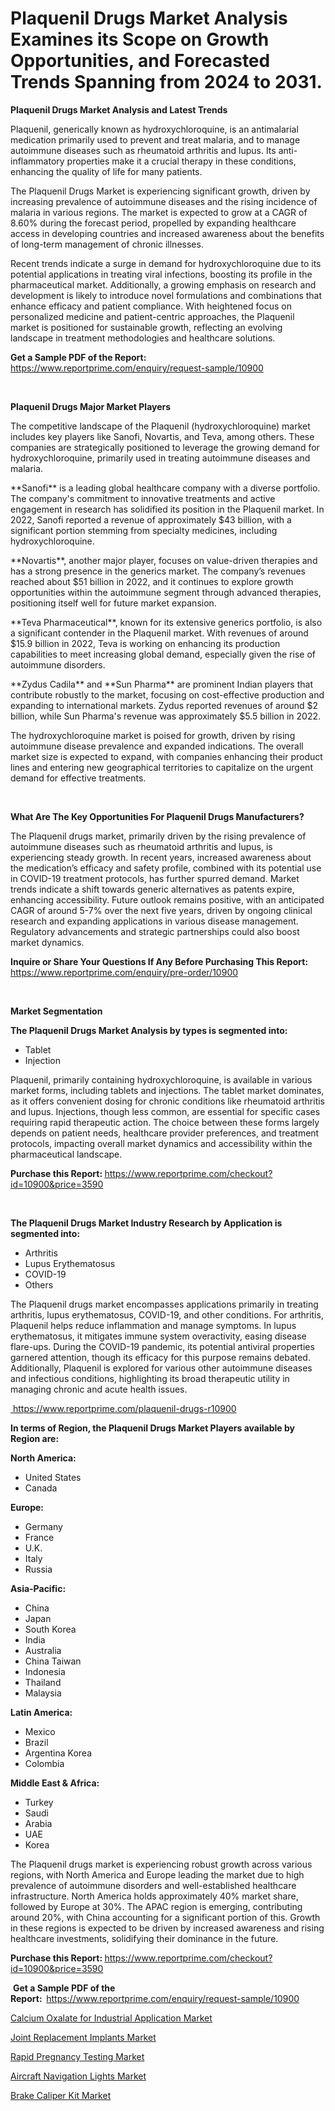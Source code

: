 <p><h1>Plaquenil Drugs Market Analysis Examines its Scope on Growth Opportunities, and Forecasted Trends Spanning from 2024 to 2031.</h1></p><p><strong>Plaquenil Drugs Market Analysis and Latest Trends</strong></p>
<p><p>Plaquenil, generically known as hydroxychloroquine, is an antimalarial medication primarily used to prevent and treat malaria, and to manage autoimmune diseases such as rheumatoid arthritis and lupus. Its anti-inflammatory properties make it a crucial therapy in these conditions, enhancing the quality of life for many patients.</p><p>The Plaquenil Drugs Market is experiencing significant growth, driven by increasing prevalence of autoimmune diseases and the rising incidence of malaria in various regions. The market is expected to grow at a CAGR of 8.60% during the forecast period, propelled by expanding healthcare access in developing countries and increased awareness about the benefits of long-term management of chronic illnesses. </p><p>Recent trends indicate a surge in demand for hydroxychloroquine due to its potential applications in treating viral infections, boosting its profile in the pharmaceutical market. Additionally, a growing emphasis on research and development is likely to introduce novel formulations and combinations that enhance efficacy and patient compliance. With heightened focus on personalized medicine and patient-centric approaches, the Plaquenil market is positioned for sustainable growth, reflecting an evolving landscape in treatment methodologies and healthcare solutions.</p></p>
<p><strong>Get a Sample PDF of the Report:&nbsp;</strong> <a href="https://www.reportprime.com/enquiry/request-sample/10900">https://www.reportprime.com/enquiry/request-sample/10900</a></p>
<p>&nbsp;</p>
<p><strong>Plaquenil Drugs Major Market Players</strong></p>
<p><p>The competitive landscape of the Plaquenil (hydroxychloroquine) market includes key players like Sanofi, Novartis, and Teva, among others. These companies are strategically positioned to leverage the growing demand for hydroxychloroquine, primarily used in treating autoimmune diseases and malaria.</p><p>**Sanofi** is a leading global healthcare company with a diverse portfolio. The company's commitment to innovative treatments and active engagement in research has solidified its position in the Plaquenil market. In 2022, Sanofi reported a revenue of approximately $43 billion, with a significant portion stemming from specialty medicines, including hydroxychloroquine.</p><p>**Novartis**, another major player, focuses on value-driven therapies and has a strong presence in the generics market. The company’s revenues reached about $51 billion in 2022, and it continues to explore growth opportunities within the autoimmune segment through advanced therapies, positioning itself well for future market expansion.</p><p>**Teva Pharmaceutical**, known for its extensive generics portfolio, is also a significant contender in the Plaquenil market. With revenues of around $15.9 billion in 2022, Teva is working on enhancing its production capabilities to meet increasing global demand, especially given the rise of autoimmune disorders.</p><p>**Zydus Cadila** and **Sun Pharma** are prominent Indian players that contribute robustly to the market, focusing on cost-effective production and expanding to international markets. Zydus reported revenues of around $2 billion, while Sun Pharma's revenue was approximately $5.5 billion in 2022.</p><p>The hydroxychloroquine market is poised for growth, driven by rising autoimmune disease prevalence and expanded indications. The overall market size is expected to expand, with companies enhancing their product lines and entering new geographical territories to capitalize on the urgent demand for effective treatments.</p></p>
<p>&nbsp;</p>
<p><strong>What Are The Key Opportunities For Plaquenil Drugs Manufacturers?</strong></p>
<p><p>The Plaquenil drugs market, primarily driven by the rising prevalence of autoimmune diseases such as rheumatoid arthritis and lupus, is experiencing steady growth. In recent years, increased awareness about the medication’s efficacy and safety profile, combined with its potential use in COVID-19 treatment protocols, has further spurred demand. Market trends indicate a shift towards generic alternatives as patents expire, enhancing accessibility. Future outlook remains positive, with an anticipated CAGR of around 5-7% over the next five years, driven by ongoing clinical research and expanding applications in various disease management. Regulatory advancements and strategic partnerships could also boost market dynamics.</p></p>
<p><strong>Inquire or Share Your Questions If Any Before Purchasing This Report:</strong> <a href="https://www.reportprime.com/enquiry/pre-order/10900">https://www.reportprime.com/enquiry/pre-order/10900</a></p>
<p>&nbsp;</p>
<p><strong>Market Segmentation</strong></p>
<p><strong>The Plaquenil Drugs Market Analysis by types is segmented into:</strong></p>
<p><ul><li>Tablet</li><li>Injection</li></ul></p>
<p><p>Plaquenil, primarily containing hydroxychloroquine, is available in various market forms, including tablets and injections. The tablet market dominates, as it offers convenient dosing for chronic conditions like rheumatoid arthritis and lupus. Injections, though less common, are essential for specific cases requiring rapid therapeutic action. The choice between these forms largely depends on patient needs, healthcare provider preferences, and treatment protocols, impacting overall market dynamics and accessibility within the pharmaceutical landscape.</p></p>
<p><strong>Purchase this Report:&nbsp;</strong><a href="https://www.reportprime.com/checkout?id=10900&price=3590">https://www.reportprime.com/checkout?id=10900&price=3590</a></p>
<p>&nbsp;</p>
<p><strong>The Plaquenil Drugs Market Industry Research by Application is segmented into:</strong></p>
<p><ul><li>Arthritis</li><li>Lupus Erythematosus</li><li>COVID-19</li><li>Others</li></ul></p>
<p><p>The Plaquenil drugs market encompasses applications primarily in treating arthritis, lupus erythematosus, COVID-19, and other conditions. For arthritis, Plaquenil helps reduce inflammation and manage symptoms. In lupus erythematosus, it mitigates immune system overactivity, easing disease flare-ups. During the COVID-19 pandemic, its potential antiviral properties garnered attention, though its efficacy for this purpose remains debated. Additionally, Plaquenil is explored for various other autoimmune diseases and infectious conditions, highlighting its broad therapeutic utility in managing chronic and acute health issues.</p></p>
<p><a href="https://www.reportprime.com/plaquenil-drugs-r10900">&nbsp;https://www.reportprime.com/plaquenil-drugs-r10900</a></p>
<p><strong>In terms of Region, the Plaquenil Drugs Market Players available by Region are:</strong></p>
<p>
    <p> <strong> North America: </strong>
        <ul>
            <li>United States</li>
            <li>Canada</li>
        </ul>
        </p> 
    <p> <strong> Europe: </strong>
        <ul>
            <li>Germany</li>
            <li>France</li>
            <li>U.K.</li>
            <li>Italy</li>
            <li>Russia</li>
        </ul>
        </p> 
    <p> <strong> Asia-Pacific: </strong>
        <ul>
            <li>China</li>
            <li>Japan</li>
            <li>South Korea</li>
            <li>India</li>
            <li>Australia</li>
            <li>China Taiwan</li>
            <li>Indonesia</li>
            <li>Thailand</li>
            <li>Malaysia</li>
        </ul>
        </p> 
    <p> <strong> Latin America: </strong>
        <ul>
            <li>Mexico</li>
            <li>Brazil</li>
            <li>Argentina Korea</li>
            <li>Colombia</li>
        </ul>
        </p> 
    <p> <strong> Middle East & Africa: </strong>
        <ul>
            <li>Turkey</li>
            <li>Saudi</li>
            <li>Arabia</li>
            <li>UAE</li>
            <li>Korea</li>
        </ul>
    </p>
    </p>
<p><p>The Plaquenil drugs market is experiencing robust growth across various regions, with North America and Europe leading the market due to high prevalence of autoimmune disorders and well-established healthcare infrastructure. North America holds approximately 40% market share, followed by Europe at 30%. The APAC region is emerging, contributing around 20%, with China accounting for a significant portion of this. Growth in these regions is expected to be driven by increased awareness and rising healthcare investments, solidifying their dominance in the future.</p></p>
<p><strong>Purchase this Report: </strong><a href="https://www.reportprime.com/checkout?id=10900&price=3590">https://www.reportprime.com/checkout?id=10900&price=3590</a></p>
<p>&nbsp;<strong>Get a Sample PDF of the Report:&nbsp;&nbsp;</strong><a href="https://www.reportprime.com/enquiry/request-sample/10900">https://www.reportprime.com/enquiry/request-sample/10900</a></p>
<p><strong></strong></p>
<p><p><a href="https://medium.com/@paulmcglynn6456/the-calcium-oxalate-for-industrial-application-market-report-analyzes-important-operational-and-34542e1f1d66">Calcium Oxalate for Industrial Application Market</a></p><p><a href="https://github.com/carengczpoe/Market-Research-Report-List-1/blob/main/joint-replacement-implants-market.md">Joint Replacement Implants Market</a></p><p><a href="https://medium.com/@gazmirgurakuqi139/the-comprehensive-rapid-pregnancy-testing-market-research-report-is-essential-for-understanding-7370516fd25b?postPublishedType=initial">Rapid Pregnancy Testing Market</a></p><p><a href="https://issuu.com/reportprime-2/docs/aircraft-navigation-lights-market-s_7312d1410da70c">Aircraft Navigation Lights Market</a></p><p><a href="https://issuu.com/reportprime-2/docs/brake-caliper-kit-market-size-2030._f529a36f619b1b">Brake Caliper Kit Market</a></p></p>